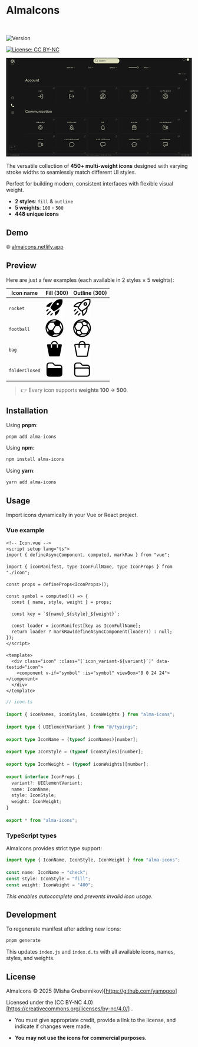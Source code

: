 # AlmaIcons

![image](https://github.com/yamogoo/alma-icons/blob/main/shared/images/alma-icons-logo--lg.png)

![Version](https://img.shields.io/badge/version-1.0.1-green)

[![License: CC BY-NC](https://mirrors.creativecommons.org/presskit/buttons/88x31/svg/by-nc.svg)](./LICENSE)

![image](https://github.com/yamogoo/alma-icons/blob/main/shared/images/alma-icons--md.gif)

The versatile collection of **450+ multi-weight icons** designed with varying stroke widths to seamlessly match different UI styles.

Perfect for building modern, consistent interfaces with flexible visual weight.

- **2 styles**: `fill` & `outline`
- **5 weights**: `100` - `500`
- **448 unique icons**

## Demo

🌐 [almaicons.netlify.app](https://almaicons.netlify.app/)

## Preview

Here are just a few examples (each available in 2 styles × 5 weights):

| Icon name      | Fill (300)                                                                                               | Outline (300)                                                                                               |
| -------------- | -------------------------------------------------------------------------------------------------------- | ----------------------------------------------------------------------------------------------------------- |
| `rocket`       | ![](https://github.com/yamogoo/alma-icons/blob/main/packages/alma-icons/icons/rocket_fill_300.svg)       | ![](https://github.com/yamogoo/alma-icons/blob/main/packages/alma-icons/icons/rocket_outline_300.svg)       |
| `football`     | ![](https://github.com/yamogoo/alma-icons/blob/main/packages/alma-icons/icons/football_fill_300.svg)     | ![](https://github.com/yamogoo/alma-icons/blob/main/packages/alma-icons/icons/football_outline_300.svg)     |
| `bag`          | ![](https://github.com/yamogoo/alma-icons/blob/main/packages/alma-icons/icons/bag_fill_300.svg)          | ![](https://github.com/yamogoo/alma-icons/blob/main/packages/alma-icons/icons/bag_outline_300.svg)          |
| `folderClosed` | ![](https://github.com/yamogoo/alma-icons/blob/main/packages/alma-icons/icons/folderClosed_fill_300.svg) | ![](https://github.com/yamogoo/alma-icons/blob/main/packages/alma-icons/icons/folderClosed_outline_300.svg) |

> 👉 Every icon supports **weights 100 → 500**.

## Installation

Using **pnpm**:

```bash
pnpm add alma-icons
```

Using **npm**:

```bash
npm install alma-icons
```

Using **yarn**:

```bash
yarn add alma-icons
```

## Usage

Import icons dynamically in your Vue or React project.

### Vue example

```vue
<!-- Icon.vue -->
<script setup lang="ts">
import { defineAsyncComponent, computed, markRaw } from "vue";

import { iconManifest, type IconFullName, type IconProps } from "./icon";

const props = defineProps<IconProps>();

const symbol = computed(() => {
  const { name, style, weight } = props;

  const key = `${name}_${style}_${weight}`;

  const loader = iconManifest[key as IconFullName];
  return loader ? markRaw(defineAsyncComponent(loader)) : null;
});
</script>

<template>
  <div class="icon" :class="[`icon_variant-${variant}`]" data-testid="icon">
    <component v-if="symbol" :is="symbol" viewBox="0 0 24 24"></component>
  </div>
</template>
```

```ts
// icon.ts

import { iconNames, iconStyles, iconWeights } from "alma-icons";

import type { UIElementVariant } from "@/typings";

export type IconName = (typeof iconNames)[number];

export type IconStyle = (typeof iconStyles)[number];

export type IconWeight = (typeof iconWeights)[number];

export interface IconProps {
  variant?: UIElementVariant;
  name: IconName;
  style: IconStyle;
  weight: IconWeight;
}

export * from "alma-icons";
```

### TypeScript types

AlmaIcons provides strict type support:

```ts
import type { IconName, IconStyle, IconWeight } from "alma-icons";

const name: IconName = "check";
const style: IconStyle = "fill";
const weight: IconWeight = "400";
```

_This enables autocomplete and prevents invalid icon usage._

## Development

To regenerate manifest after adding new icons:

```bash
pnpm generate
```

This updates `index.js` and `index.d.ts` with all available icons, names, styles, and weights.

## License

AlmaIcons © 2025 (Misha Grebennikov)[https://github.com/yamogoo]

Licensed under the (CC BY-NC 4.0)[https://creativecommons.org/licenses/by-nc/4.0/]
.

- You must give appropriate credit, provide a link to the license, and indicate if changes were made.

- **You may not use the icons for commercial purposes.**
